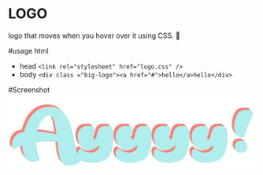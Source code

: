 # LOGO 
logo that moves when you hover over it using CSS. 🐳

#usage
html
- head
`<link rel="stylesheet" href="logo.css" />`
- body
`<div class ="big-logo"><a href="#">hello</a>hello</div>`

#Screenshot
![Alt text](/screenshot/screen.jpg?raw=true "screenshot")

